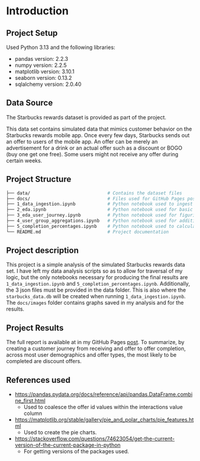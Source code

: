 # Introduction

## Project Setup

Used Python 3.13 and the following libraries:

- pandas version: 2.2.3
- numpy version: 2.2.5
- matplotlib version: 3.10.1
- seaborn version: 0.13.2
- sqlalchemy version: 2.0.40

## Data Source

The Starbucks rewards dataset is provided as part of the project.

This data set contains simulated data that mimics customer behavior on the Starbucks rewards mobile app. Once every few days, Starbucks sends out an offer to users of the mobile app. An offer can be merely an advertisement for a drink or an actual offer such as a discount or BOGO (buy one get one free). Some users might not receive any offer during certain weeks.

## Project Structure

```bash
├── data/                             # Contains the dataset files
├── docs/                             # Files used for GitHub Pages post containing the report
├── 1_data_ingestion.ipynb            # Python notebook used to ingest the JSON files provided into sqlite tables
├── 2_eda.ipynb                       # Python notebook used for basic data analysis
├── 3_eda_user_journey.ipynb          # Python notebook used for figuring out combinations of users with the event types
├── 4_user_group_aggregations.ipynb   # Python notebook used for additional data analysis. Lead to the development of 5_completion_percentages.ipynb
├── 5_completion_percentages.ipynb    # Python notebook used to calculate the offer completion percentages for final results
└── README.md                         # Project documentation
```

## Project description

This project is a simple analysis of the simulated Starbucks rewards data set. I have left my data analysis scripts so as to allow for traversal of my logic, but the only notebooks necessary for producing the final results are `1_data_ingestion.ipynb` and `5_completion_percentages.ipynb`. Additionally, the 3 json files must be provided in the data folder. This is also where the `starbucks_data.db` will be created when running `1_data_ingestion.ipynb`. The `docs/images` folder contains graphs saved in my analysis and for the results.

## Project Results

The full report is available at in my GitHub Pages [post](https://meeby280.github.io/UdacityDataScienceProject4/2025/04/02/Project-4.html). To summarize, by creating a customer journey from receiving and offer to offer completion, across most user demographics and offer types, the most likely to be completed are discount offers.

## References used

- https://pandas.pydata.org/docs/reference/api/pandas.DataFrame.combine_first.html
  - Used to coalesce the offer id values within the interactions value column
- https://matplotlib.org/stable/gallery/pie_and_polar_charts/pie_features.html
  - Used to create the pie charts.
- https://stackoverflow.com/questions/74623054/get-the-current-version-of-the-current-package-in-python
  - For getting versions of the packages used.
